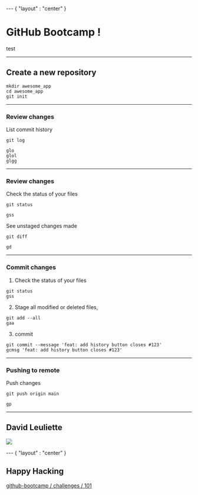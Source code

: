 --- { "layout" : "center" }

# GitHub Bootcamp !
test

---

## Create a new repository

```console
mkdir awesome_app
cd awesome_app
git init
```

---

### Review changes

List commit history

```console
git log

glo
glol
glgg
```

---

### Review changes

Check the status of your files

```console
git status

gss
```

See unstaged changes made

```console
git diff

gd
```

---

### Commit changes

1. Check the status of your files

```console
git status
gss
```

2. Stage all modified or deleted files,

```console
git add --all
gaa
```

3. commit

```console
git commit --message 'feat: add history button closes #123'
gcmsg 'feat: add history button closes #123'
```

---

### Pushing to remote

Push changes

```console
git push origin main

gp
```

---

## David Leuliette

![](https://raw.githubusercontent.com/flexbox/github-bootcamp/main/slides/github-bootcamp.png)

--- { "layout" : "center" }

## Happy Hacking

[github-bootcamp / challenges / 101](https://github.com/flexbox/github-bootcamp/blob/main/challenges/101/01.md)